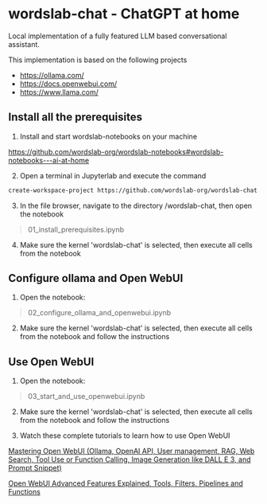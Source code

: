 # wordslab-chat - ChatGPT at home

Local implementation of a fully featured LLM based conversational assistant.

This implementation is based on the following projects

- https://ollama.com/
- https://docs.openwebui.com/
- https://www.llama.com/

## Install all the prerequisites

1. Install and start wordslab-notebooks on your machine

https://github.com/wordslab-org/wordslab-notebooks#wordslab-notebooks---ai-at-home

2. Open a terminal in Jupyterlab and execute the command

```bash
create-workspace-project https://github.com/wordslab-org/wordslab-chat.git
```

3. In the file browser, navigate to the directory /wordslab-chat, then open the notebook

> 01_install_prerequisites.ipynb

4. Make sure the kernel 'wordslab-chat' is selected, then execute all cells from the notebook

## Configure ollama and Open WebUI

1. Open the notebook:

> 02_configure_ollama_and_openwebui.ipynb

2. Make sure the kernel 'wordslab-chat' is selected, then execute all cells from the notebook and follow the instructions

## Use Open WebUI

1. Open the notebook:

> 03_start_and_use_openwebui.ipynb

2. Make sure the kernel 'wordslab-chat' is selected, then execute all cells from the notebook and follow the instructions

3. Watch these complete tutorials to learn how to use Open WebUI

[Mastering Open WebUI (Ollama, OpenAI API, User management, RAG, Web Search, Tool Use or Function Calling, Image Generation like DALL E 3, and Prompt Snippet)](https://www.youtube.com/watch?v=B6gG729hjAA&t=3130s)

[Open WebUI Advanced Features Explained, Tools, Filters, Pipelines and Functions](https://www.youtube.com/watch?v=w-NMadXMJeY)



